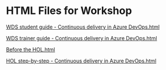 ﻿# HTML Files for Workshop
[WDS student guide - Continuous delivery in Azure DevOps.html](https://cloudworkshop.blob.core.windows.net/agile-continous-delivery/Whiteboard%20design%20session/WDS%20student%20guide%20-%20Continuous%20delivery%20in%20Azure%20DevOps.html)

[WDS trainer guide - Continuous delivery in Azure DevOps.html](https://cloudworkshop.blob.core.windows.net/agile-continous-delivery/Whiteboard%20design%20session/WDS%20trainer%20guide%20-%20Continuous%20delivery%20in%20Azure%20DevOps.html)

[Before the HOL.html](https://cloudworkshop.blob.core.windows.net/agile-continous-delivery/Hands-on%20lab/Before%20the%20HOL.html)

[HOL step-by-step - Continuous delivery in Azure DevOps.html](https://cloudworkshop.blob.core.windows.net/agile-continous-delivery/Hands-on%20lab/HOL%20step-by-step%20-%20Continuous%20delivery%20in%20Azure%20DevOps.html)

